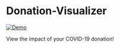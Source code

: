 # Donation-Visualizer

[![Demo](http://img.youtube.com/vi/y5p_RapR2h4/0.jpg)](http://www.youtube.com/watch?v=y5p_RapR2h4 "Demo")

View the impact of your COVID-19 donation!
